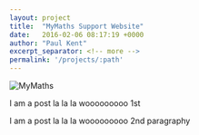 ```yaml
---
layout: project
title:  "MyMaths Support Website"
date:   2016-02-06 08:17:19 +0000
author: "Paul Kent"
excerpt_separator: <!-- more -->
permalink: '/projects/:path'
---
```

![MyMaths]({{site.baseurl}}/images/mymaths.png)<!-- more -->
<p>I am a post la la la wooooooooo 1st</p>
<p>I am a post la la la wooooooooo 2nd paragraphy</p>

